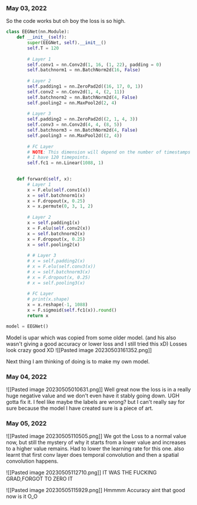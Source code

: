 ### May 03, 2022

So the code works but oh boy the loss is so high.

```python
class EEGNet(nn.Module):
    def __init__(self):
        super(EEGNet, self).__init__()
        self.T = 120
        
        # Layer 1
        self.conv1 = nn.Conv2d(1, 16, (1, 22), padding = 0)
        self.batchnorm1 = nn.BatchNorm2d(16, False)
        
        # Layer 2
        self.padding1 = nn.ZeroPad2d((16, 17, 0, 1))
        self.conv2 = nn.Conv2d(1, 4, (2, 11))
        self.batchnorm2 = nn.BatchNorm2d(4, False)
        self.pooling2 = nn.MaxPool2d(2, 4)
        
        # Layer 3
        self.padding2 = nn.ZeroPad2d((2, 1, 4, 3))
        self.conv3 = nn.Conv2d(4, 4, (8, 5))
        self.batchnorm3 = nn.BatchNorm2d(4, False)
        self.pooling3 = nn.MaxPool2d((2, 4))
        
        # FC Layer
        # NOTE: This dimension will depend on the number of timestamps per sample in your data.
        # I have 120 timepoints. 
        self.fc1 = nn.Linear(1088, 1)
        

    def forward(self, x):
        # Layer 1
        x = F.elu(self.conv1(x))
        x = self.batchnorm1(x)
        x = F.dropout(x, 0.25)
        x = x.permute(0, 3, 1, 2)
        
        # Layer 2
        x = self.padding1(x)
        x = F.elu(self.conv2(x))
        x = self.batchnorm2(x)
        x = F.dropout(x, 0.25)
        x = self.pooling2(x)
        
        # # Layer 3
        # x = self.padding2(x)
        # x = F.elu(self.conv3(x))
        # x = self.batchnorm3(x)
        # x = F.dropout(x, 0.25)
        # x = self.pooling3(x)
        
        # FC Layer
        # print(x.shape)
        x = x.reshape(-1, 1088)
        x = F.sigmoid(self.fc1(x)).round()
        return x

model = EEGNet()
```

Model is upar which was copied from some older model. (and his also wasn't giving a good accuracy or lower loss and I still tried this xD)
Losses look crazy good XD
![[Pasted image 20230503161352.png]]

Next thing I am thinking of doing is to make my own model.

### May 04, 2022
![[Pasted image 20230505010631.png]]
Well great now the loss is in a really huge negative value and we don't even have it stably going down. UGH gotta fix it.
I feel like maybe the labels are wrong? but I can't really say for sure because the model I have created sure is a piece of art. 
### May 05, 2022
![[Pasted image 20230505110505.png]]
We got the Loss to a normal value now, but still the mystery of why it starts from a lower value and increases to a higher value remains.
Had to lower the learning rate for this one.
also learnt that first conv layer does temporal convolution and then a spatial convolution happens.


![[Pasted image 20230505112710.png]]
IT WAS THE FUCKING GRAD,FORGOT TO ZERO IT 

![[Pasted image 20230505115929.png]]
Hmmmm Accuracy aint that good now is it O_O